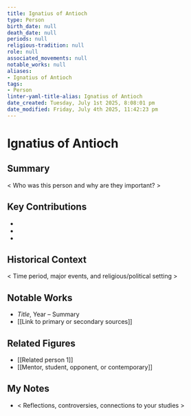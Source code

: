 ```yaml
---
title: Ignatius of Antioch
type: Person
birth_date: null
death_date: null
periods: null
religious-tradition: null
role: null
associated_movements: null
notable_works: null
aliases:
- Ignatius of Antioch
tags:
- Person
linter-yaml-title-alias: Ignatius of Antioch
date_created: Tuesday, July 1st 2025, 8:08:01 pm
date_modified: Friday, July 4th 2025, 11:42:23 pm
---
```


# Ignatius of Antioch

## Summary
< Who was this person and why are they important? >

## Key Contributions
- 
- 
- 

## Historical Context
< Time period, major events, and religious/political setting >

## Notable Works
- *Title*, Year – Summary
- [[Link to primary or secondary sources]]


## Related Figures
- [[Related person 1]]
- [[Mentor, student, opponent, or contemporary]]

## My Notes
- < Reflections, controversies, connections to your studies >
